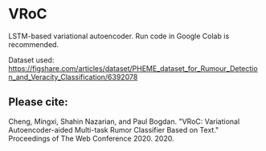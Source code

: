 # VRoC

LSTM-based variational autoencoder. Run code in Google Colab is recommended. 

Dataset used: https://figshare.com/articles/dataset/PHEME_dataset_for_Rumour_Detection_and_Veracity_Classification/6392078  

## Please cite:  
Cheng, Mingxi, Shahin Nazarian, and Paul Bogdan. "VRoC: Variational Autoencoder-aided Multi-task Rumor Classifier Based on Text." Proceedings of The Web Conference 2020. 2020.


